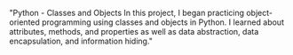 "Python - Classes and Objects
In this project, I began practicing object-oriented programming using classes and objects in Python. I learned about attributes, methods, and properties as well as data abstraction, data encapsulation, and information hiding."
